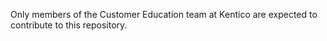 Only members of the Customer Education team at Kentico are expected to contribute to this repository.
